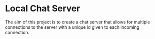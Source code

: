 # Local Chat Server
The aim of this project is to create a chat server that allows for multiple connections to the server with a unique id 
given to each incoming connection.
